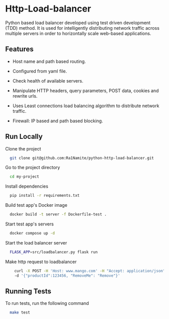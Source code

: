 
# Http-Load-balancer

Python based load balancer developed using test driven development (TDD) method. It is used for intelligently distributing network traffic across multiple servers in order to horizontally scale web-based applications.

## Features
* Host name and path based routing.

* Configured from yaml file.


* Check health of available servers.

* Manipulate HTTP headers, query parameters, POST data, cookies and rewrite urls.

* Uses Least connections load balancing algorithm to distribute network traffic.

* Firewall: IP based and path based blocking.


## Run Locally

Clone the project

```bash
  git clone git@github.com:Ra1Namite/python-http-load-balancer.git
```

Go to the project directory

```bash
  cd my-project
```

Install dependencies

```bash
  pip install -r requirements.txt
```

Build test app's Docker image
```bash
  docker build -t server -f Dockerfile-test .
```
Start test app's servers

```bash
  docker compose up -d
```
Start the load balancer server

```bash
  FLASK_APP=src/loadbalancer.py flask run

```
Make http request to loadbalancer

```bash
    curl -X POST -H 'Host: www.mango.com' -H "Accept: application/json" -H 'Content-Type: application/json' 127.0.0.1:5000 
    -d '{"productId":123456, "RemoveMe": "Remove"}'

```


## Running Tests

To run tests, run the following command

```bash
  make test
```

